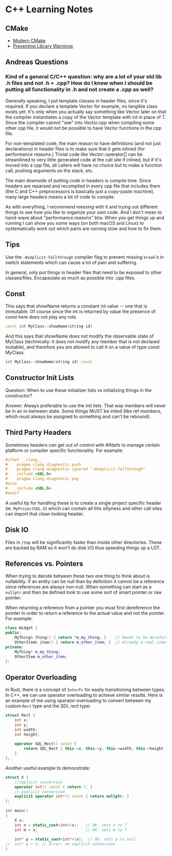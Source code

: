 # C++ Learning Notes

## CMake

* [Modern CMake](https://cliutils.gitlab.io/modern-cmake/chapters/testing.html)
* [Preventing Library Warnings](https://foonathan.net/2018/10/cmake-warnings/)

## Andreas Questions

### Kind of a general C/C++ question: why are a lot of your std lib .h files and not .h + .cpp? How do I know when I should be putting all functionality in .h and not create a .cpp as well?

Generally speaking, I put template classes in header files, since it's required. If you declare a template<typename T> Vector<T> for example, no tangible class exists yet. It's only when you actually say something like Vector<int> later on that the compiler instantiates a copy of the Vector template with int in place of T. Since the compiler cannot "see" into Vector.cpp when compiling some other cpp file, it would not be possible to have Vector functions in the cpp file.

For non-templated code, the main reason to have definitions (and not just declarations) in header files is to make sure that it gets inlined (for performance reasons.) Trivial code like Vector::operator[] can be streamlined to very little generated code at the call site if inlined, but if it's moved into a cpp file, all callers will have no choice but to make a function call, pushing arguments on the stack, etc.

The main downside of putting code in headers is compile time. Since headers are reparsed and recompiled in every cpp file that includes them (the C and C++ preprocessors is basically just a copy-paste machine), many large headers means a lot of code to compile.

As with everything, I recommend messing with it and trying out different things to see how you like to organize your own code. And I don't mean to hand-wave about "performance reasons" btw. When you get things up and running I can show you some ways (on both macOS and Linux) to systematically work out which parts are running slow and how to fix them.

## Tips

Use the `-Wimplicit-fallthrough` compiler flag to prevent missing `break`'s in switch statements which can cause a lot of pain and suffering.

In general, only put things in header files that need to be exposed to other classes/files. Encapsulate
as much as possible into .cpp files.

## Const

This says that showName returns a constant int value -- one that is immutable. 
Of course since the int is returned by value the presence of const here does not play any role.

```c++
const int MyClass::showName(string id)
```

And this says that showName does not modify the observable state of MyClass 
(technically: it does not modify any member that is not declared mutable), 
and therefore you are allowed to call it on a value of type const MyClass.

```c++
int MyClass::showName(string id) const
```

## Constructor Init Lists

Question: When to use these initializer lists vs initializing things in the constructor?

Answer: Always preferable to use the init lists. That way members will never be in an in-between state. Some things
MUST be inited (like ref members, which must always be assigned to something and can't be rebound).

## Third Party Headers

Sometimes headers can get out of control with #ifdefs to manage certain platform or compiler specific functionality. 
For example:

```c++
#ifdef __clang__
#    pragma clang diagnostic push
#    pragma clang diagnostic ignored "-Wimplicit-fallthrough"
#    include <SDL.h>
#    pragma clang diagnostic pop
#else
#    include <SDL.h>
#endif
```

A useful tip for handling these is to create a single project specific header (ie. `MyProjectSDL.h`) which
can contain all this sillyness and other call sites can import that clean looking header.

## Disk IO

Files in `/tmp` will be significantly faster than inside other directories.
These are backed by RAM so it won't do disk I/O thus speeding things up a LOT.

## References vs. Pointers

When trying to decide between these two one thing to think about is nullability. If an entity can be
null than by definition it cannot be a reference since references are always non-null. When something
can start as a `nullptr` and then be defined look to use some sort of smart pointer or raw pointer.

When returning a reference from a pointer you must first dereference the pointer in order to return
a reference to the actual value and not the pointer. For example:

```c++
class Widget {
public:
    MyThing& thing() { return *m_my_thing; }    // Needs to be dereferenced to then return a ref
    OtherItem& item() { return m_other_item; }  // Already a real item and not a pointer so can return directly
private:
    MyThing* m_my_thing;
    OtherItem m_other_item;
};
```

## Operator Overloading

In Rust, there is a concept of `Into<T>` for easily transitioning between types. In C++,
we can use operator overloading to achieve similar results. Here is an example of me using
operator overloading to convert between my custom `Rect` type and the SDL rect type:

```c++
struct Rect {
    int x;
    int y;
    int width;
    int height;
    
    operator SDL_Rect() const {
        return SDL_Rect { this->x, this->y, this->width, this->height };
    }
};
```

Another useful example to demonstrate:

```c++
struct X {
    //implicit conversion
    operator int() const { return 7; }
    // explicit conversion
    explicit operator int*() const { return nullptr; }
};
 
int main()
{
    X x;
    int n = static_cast<int>(x);   // OK: sets n to 7
    int m = x;                     // OK: sets m to 7
 
    int* p = static_cast<int*>(x);  // OK: sets p to null
//  int* q = x; // Error: no implicit conversion
}
```